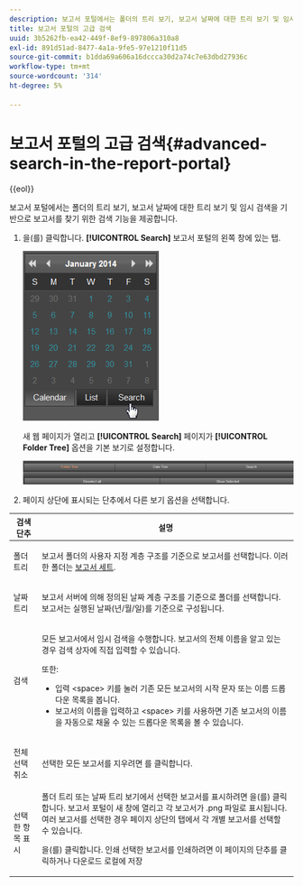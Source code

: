 ```yaml
---
description: 보고서 포털에서는 폴더의 트리 보기, 보고서 날짜에 대한 트리 보기 및 임시 검색을 기반으로 보고서를 찾기 위한 검색 기능을 제공합니다.
title: 보고서 포털의 고급 검색
uuid: 3b5262fb-ea42-449f-8ef9-897806a310a8
exl-id: 891d51ad-8477-4a1a-9fe5-97e1210f11d5
source-git-commit: b1dda69a606a16dccca30d2a74c7e63dbd27936c
workflow-type: tm+mt
source-wordcount: '314'
ht-degree: 5%

---
```


# 보고서 포털의 고급 검색{#advanced-search-in-the-report-portal}

{{eol}}

보고서 포털에서는 폴더의 트리 보기, 보고서 날짜에 대한 트리 보기 및 임시 검색을 기반으로 보고서를 찾기 위한 검색 기능을 제공합니다.

1. 을(를) 클릭합니다. **[!UICONTROL Search]** 보고서 포털의 왼쪽 창에 있는 탭.

   ![](assets/report_portal_search_button.png)

   새 웹 페이지가 열리고 **[!UICONTROL Search]** 페이지가 **[!UICONTROL Folder Tree]** 옵션을 기본 보기로 설정합니다.

   ![](assets/report_portal_search_headers.png)

1. 페이지 상단에 표시되는 단추에서 다른 보기 옵션을 선택합니다.

<table id="table_02610040A3284C07B62A6E70C0421573"> 
 <thead> 
  <tr> 
   <th colname="col1" class="entry"> 검색 단추 </th> 
   <th colname="col2" class="entry"> 설명 </th> 
  </tr> 
 </thead>
 <tbody> 
  <tr> 
   <td colname="col1"> <p>폴더 트리 </p> </td> 
   <td colname="col2"> <p>보고서 폴더의 사용자 지정 계층 구조를 기준으로 보고서를 선택합니다. 이러한 폴더는 <a href="../../home/c-rpt-oview/c-work-rpt-sets/c-work-rpt-sets.md#concept-a5f078668e1245e684cb2a778c8803d5"> 보고서 세트</a>. </p> </td> 
  </tr> 
  <tr> 
   <td colname="col1"> <p>날짜 트리 </p> </td> 
   <td colname="col2"> <p>보고서 서버에 의해 정의된 날짜 계층 구조를 기준으로 폴더를 선택합니다. 보고서는 실행된 날짜(년/월/일)를 기준으로 구성됩니다. </p> </td> 
  </tr> 
  <tr> 
   <td colname="col1"> <p>검색 </p> </td> 
   <td colname="col2"> <p>모든 보고서에서 임시 검색을 수행합니다. 보고서의 전체 이름을 알고 있는 경우 검색 상자에 직접 입력할 수 있습니다. </p> <p>또한: </p> 
    <ul id="ul_EAE30AAA865942078D0C6C0AE527C07C"> 
     <li id="li_F5213977442F4B89A62CA6BC315F95BE">입력 &lt;space&gt; 키를 눌러 기존 모든 보고서의 시작 문자 또는 이름 드롭다운 목록을 봅니다. </li> 
     <li id="li_C28799438777471290B424CAFFCAF810">보고서의 이름을 입력하고 &lt;space&gt; 키를 사용하면 기존 보고서의 이름을 자동으로 채울 수 있는 드롭다운 목록을 볼 수 있습니다. </li> 
    </ul> </td> 
  </tr> 
  <tr> 
   <td colname="col1"> <p>전체 선택 취소 </p> </td> 
   <td colname="col2"> 선택한 모든 보고서를 지우려면 를 클릭합니다. </td> 
  </tr> 
  <tr> 
   <td colname="col1"> <p>선택한 항목 표시 </p> </td> 
   <td colname="col2">폴더 트리 또는 날짜 트리 보기에서 선택한 보고서를 표시하려면 을(를) 클릭합니다. 보고서 포털이 새 창에 열리고 각 보고서가 .png 파일로 표시됩니다. 여러 보고서를 선택한 경우 페이지 상단의 탭에서 각 개별 보고서를 선택할 수 있습니다. <p>을(를) 클릭합니다. <span class="uicontrol"> 인쇄</span> 선택한 보고서를 인쇄하려면 이 페이지의 단추를 클릭하거나 <span class="uicontrol"> 다운로드</span> 로컬에 저장 </p> </td> 
  </tr> 
 </tbody> 
</table>
